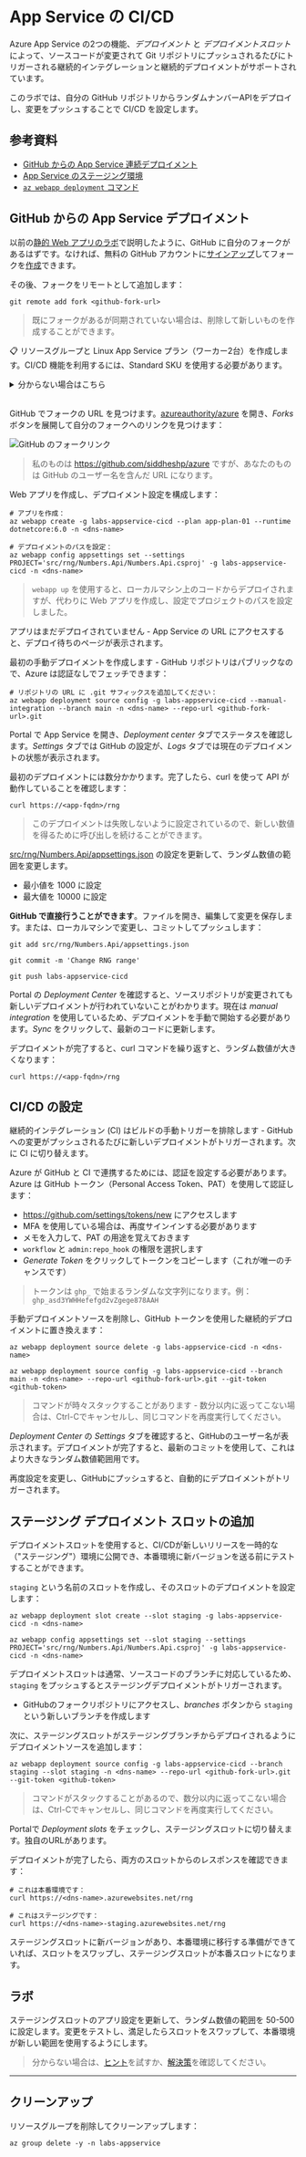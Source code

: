 # App Service の CI/CD

Azure App Service の2つの機能、_デプロイメント_ と _デプロイメントスロット_ によって、ソースコードが変更されて Git リポジトリにプッシュされるたびにトリガーされる継続的インテグレーションと継続的デプロイメントがサポートされています。

このラボでは、自分の GitHub リポジトリからランダムナンバーAPIをデプロイし、変更をプッシュすることで CI/CD を設定します。

## 参考資料

- [GitHub からの App Service 連続デプロイメント](https://docs.microsoft.com/en-us/azure/app-service/scripts/cli-continuous-deployment-github)
- [App Service のステージング環境](https://learn.microsoft.com/en-us/azure/app-service/deploy-staging-slots)
- [`az webapp deployment` コマンド](https://learn.microsoft.com/en-us/cli/azure/webapp/deployment?view=azure-cli-latest)

## GitHub からの App Service デプロイメント

以前の[静的 Web アプリのラボ](/labs/appservice-static)で説明したように、GitHub に自分のフォークがあるはずです。なければ、無料の GitHub アカウントに[サインアップ](https://github.com/signup)してフォークを[作成](https://github.com/azureauthority/azure/fork)できます。

その後、フォークをリモートとして追加します：


```
git remote add fork <github-fork-url>
```


> 既にフォークがあるが同期されていない場合は、削除して新しいものを作成することができます。

📋 リソースグループと Linux App Service プラン（ワーカー2台）を作成します。CI/CD 機能を利用するには、Standard SKU を使用する必要があります。

<details>
  <summary>分からない場合はこちら</summary>

特に新しいことはありません：



```
az group create -n labs-appservice-cicd --tags courselabs=azure

az appservice plan create -g labs-appservice-cicd -n app-plan-01 --is-linux --sku S1 --number-of-workers 2
```


</details><br/>

GitHub でフォークの URL を見つけます。[azureauthority/azure](https://github.com/azureauthority/azure) を開き、_Forks_ ボタンを展開して自分のフォークへのリンクを見つけます：

![GitHub のフォークリンク](/img/github-fork-link.png)

> 私のものは https://github.com/siddheshp/azure ですが、あなたのものは GitHub のユーザー名を含んだ URL になります。

Web アプリを作成し、デプロイメント設定を構成します：



```
# アプリを作成：
az webapp create -g labs-appservice-cicd --plan app-plan-01 --runtime dotnetcore:6.0 -n <dns-name>

# デプロイメントのパスを設定：
az webapp config appsettings set --settings PROJECT='src/rng/Numbers.Api/Numbers.Api.csproj' -g labs-appservice-cicd -n <dns-name>
```


> `webapp up` を使用すると、ローカルマシン上のコードからデプロイされますが、代わりに Web アプリを作成し、設定でプロジェクトのパスを設定しました。

アプリはまだデプロイされていません - App Service の URL にアクセスすると、デプロイ待ちのページが表示されます。

最初の手動デプロイメントを作成します - GitHub リポジトリはパブリックなので、Azure は認証なしでフェッチできます：



```
# リポジトリの URL に .git サフィックスを追加してください：
az webapp deployment source config -g labs-appservice-cicd --manual-integration --branch main -n <dns-name> --repo-url <github-fork-url>.git
```


Portal で App Service を開き、_Deployment center_ タブでステータスを確認します。_Settings_ タブでは GitHub の設定が、_Logs_ タブでは現在のデプロイメントの状態が表示されます。

最初のデプロイメントには数分かかります。完了したら、curl を使って API が動作していることを確認します：



```
curl https://<app-fqdn>/rng
```


> このデプロイメントは失敗しないように設定されているので、新しい数値を得るために呼び出しを続けることができます。

[src/rng/Numbers.Api/appsettings.json](/src/rng/Numbers.Api/appsettings.json) の設定を更新して、ランダム数値の範囲を変更します。

- 最小値を 1000 に設定
- 最大値を 10000 に設定

**GitHub で直接行うことができます**。ファイルを開き、編集して変更を保存します。または、ローカルマシンで変更し、コミットしてプッシュします：


``` 
git add src/rng/Numbers.Api/appsettings.json

git commit -m 'Change RNG range'

git push labs-appservice-cicd
```


Portal の _Deployment Center_ を確認すると、ソースリポジトリが変更されても新しいデプロイメントが行われていないことがわかります。現在は _manual integration_ を使用しているため、デプロイメントを手動で開始する必要があります。_Sync_ をクリックして、最新のコードに更新します。

デプロイメントが完了すると、curl コマンドを繰り返すと、ランダム数値が大きくなります：



```
curl https://<app-fqdn>/rng
```


## CI/CD の設定

継続的インテグレーション (CI) はビルドの手動トリガーを排除します - GitHub への変更がプッシュされるたびに新しいデプロイメントがトリガーされます。次に CI に切り替えます。

Azure が GitHub と CI で連携するためには、認証を設定する必要があります。Azure は GitHub トークン（Personal Access Token、PAT）を使用して認証します：

- https://github.com/settings/tokens/new にアクセスします
- MFA を使用している場合は、再度サインインする必要があります
- メモを入力して、PAT の用途を覚えておきます
- `workflow` と `admin:repo_hook` の権限を選択します
- _Generate Token_ をクリックしてトークンをコピーします（これが唯一のチャンスです）

> トークンは `ghp_` で始まるランダムな文字列になります。例：`ghp_asd3YWHHefefgd2vZgege878AAH`

手動デプロイメントソースを削除し、GitHub トークンを使用した継続的デプロイメントに置き換えます：


```
az webapp deployment source delete -g labs-appservice-cicd -n <dns-name>

az webapp deployment source config -g labs-appservice-cicd --branch main -n <dns-name> --repo-url <github-fork-url>.git --git-token <github-token>
```

> コマンドが時々スタックすることがあります - 数分以内に返ってこない場合は、Ctrl-Cでキャンセルし、同じコマンドを再度実行してください。

_Deployment Center_ の _Settings_ タブを確認すると、GitHubのユーザー名が表示されます。デプロイメントが完了すると、最新のコミットを使用して、これはより大きなランダム数値範囲用です。

再度設定を変更し、GitHubにプッシュすると、自動的にデプロイメントがトリガーされます。


## ステージング デプロイメント スロットの追加

デプロイメントスロットを使用すると、CI/CDが新しいリリースを一時的な（"ステージング"）環境に公開でき、本番環境に新バージョンを送る前にテストすることができます。

`staging` という名前のスロットを作成し、そのスロットのデプロイメントを設定します：



```
az webapp deployment slot create --slot staging -g labs-appservice-cicd -n <dns-name>

az webapp config appsettings set --slot staging --settings PROJECT='src/rng/Numbers.Api/Numbers.Api.csproj' -g labs-appservice-cicd -n <dns-name>
```


デプロイメントスロットは通常、ソースコードのブランチに対応しているため、`staging` をプッシュするとステージングデプロイメントがトリガーされます。

- GitHubのフォークリポジトリにアクセスし、_branches_ ボタンから `staging` という新しいブランチを作成します

次に、ステージングスロットがステージングブランチからデプロイされるようにデプロイメントソースを追加します：


```
az webapp deployment source config -g labs-appservice-cicd --branch staging --slot staging -n <dns-name> --repo-url <github-fork-url>.git --git-token <github-token>
```


> コマンドがスタックすることがあるので、数分以内に返ってこない場合は、Ctrl-Cでキャンセルし、同じコマンドを再度実行してください。

Portalで _Deployment slots_ をチェックし、ステージングスロットに切り替えます。独自のURLがあります。

デプロイメントが完了したら、両方のスロットからのレスポンスを確認できます：



```
# これは本番環境です：
curl https://<dns-name>.azurewebsites.net/rng

# これはステージングです：
curl https://<dns-name>-staging.azurewebsites.net/rng
```


ステージングスロットに新バージョンがあり、本番環境に移行する準備ができていれば、スロットをスワップし、ステージングスロットが本番スロットになります。

## ラボ

ステージングスロットのアプリ設定を更新して、ランダム数値の範囲を 50-500 に設定します。変更をテストし、満足したらスロットをスワップして、本番環境が新しい範囲を使用するようにします。

> 分からない場合は、[ヒント](hints_jp.md)を試すか、[解決策](solution_jp.md)を確認してください。

___

## クリーンアップ

リソースグループを削除してクリーンアップします：



```
az group delete -y -n labs-appservice
```
